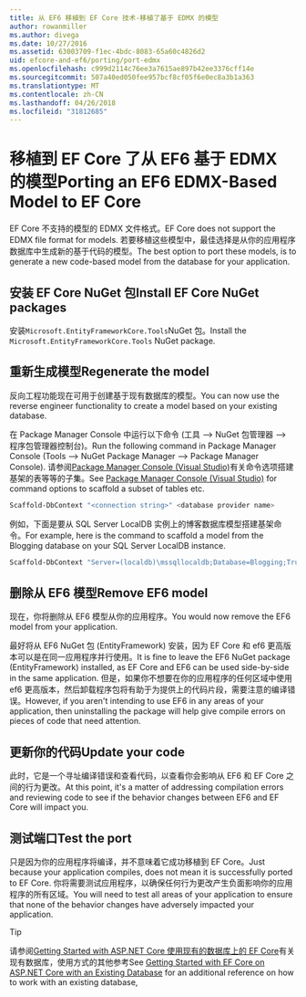 ```yaml
---
title: 从 EF6 移植到 EF Core 技术-移植了基于 EDMX 的模型
author: rowanmiller
ms.author: divega
ms.date: 10/27/2016
ms.assetid: 63003709-f1ec-4bdc-8083-65a60c4826d2
uid: efcore-and-ef6/porting/port-edmx
ms.openlocfilehash: c999d2114c76ee3a7615ae897b42ee3376cff14e
ms.sourcegitcommit: 507a40ed050fee957bcf8cf05f6e0ec8a3b1a363
ms.translationtype: MT
ms.contentlocale: zh-CN
ms.lasthandoff: 04/26/2018
ms.locfileid: "31812685"
---
```

# <a name="porting-an-ef6-edmx-based-model-to-ef-core"></a><span data-ttu-id="8aa89-102">移植到 EF Core 了从 EF6 基于 EDMX 的模型</span><span class="sxs-lookup"><span data-stu-id="8aa89-102">Porting an EF6 EDMX-Based Model to EF Core</span></span>

<span data-ttu-id="8aa89-103">EF Core 不支持的模型的 EDMX 文件格式。</span><span class="sxs-lookup"><span data-stu-id="8aa89-103">EF Core does not support the EDMX file format for models.</span></span> <span data-ttu-id="8aa89-104">若要移植这些模型中，最佳选择是从你的应用程序数据库中生成新的基于代码的模型。</span><span class="sxs-lookup"><span data-stu-id="8aa89-104">The best option to port these models, is to generate a new code-based model from the database for your application.</span></span>

## <a name="install-ef-core-nuget-packages"></a><span data-ttu-id="8aa89-105">安装 EF Core NuGet 包</span><span class="sxs-lookup"><span data-stu-id="8aa89-105">Install EF Core NuGet packages</span></span>

<span data-ttu-id="8aa89-106">安装`Microsoft.EntityFrameworkCore.Tools`NuGet 包。</span><span class="sxs-lookup"><span data-stu-id="8aa89-106">Install the `Microsoft.EntityFrameworkCore.Tools` NuGet package.</span></span>

## <a name="regenerate-the-model"></a><span data-ttu-id="8aa89-107">重新生成模型</span><span class="sxs-lookup"><span data-stu-id="8aa89-107">Regenerate the model</span></span>

<span data-ttu-id="8aa89-108">反向工程功能现在可用于创建基于现有数据库的模型。</span><span class="sxs-lookup"><span data-stu-id="8aa89-108">You can now use the reverse engineer functionality to create a model based on your existing database.</span></span>

<span data-ttu-id="8aa89-109">在 Package Manager Console 中运行以下命令 (工具 –> NuGet 包管理器 –> 程序包管理器控制台)。</span><span class="sxs-lookup"><span data-stu-id="8aa89-109">Run the following command in Package Manager Console (Tools –> NuGet Package Manager –> Package Manager Console).</span></span> <span data-ttu-id="8aa89-110">请参阅[Package Manager Console (Visual Studio)](../../core/miscellaneous/cli/powershell.md)有关命令选项搭建基架的表等等的子集。</span><span class="sxs-lookup"><span data-stu-id="8aa89-110">See [Package Manager Console (Visual Studio)](../../core/miscellaneous/cli/powershell.md) for command options to scaffold a subset of tables etc.</span></span>

``` powershell
Scaffold-DbContext "<connection string>" <database provider name>
```

<span data-ttu-id="8aa89-111">例如，下面是要从 SQL Server LocalDB 实例上的博客数据库模型搭建基架命令。</span><span class="sxs-lookup"><span data-stu-id="8aa89-111">For example, here is the command to scaffold a model from the Blogging database on your SQL Server LocalDB instance.</span></span>

``` powershell
Scaffold-DbContext "Server=(localdb)\mssqllocaldb;Database=Blogging;Trusted_Connection=True;" Microsoft.EntityFrameworkCore.SqlServer
```

## <a name="remove-ef6-model"></a><span data-ttu-id="8aa89-112">删除从 EF6 模型</span><span class="sxs-lookup"><span data-stu-id="8aa89-112">Remove EF6 model</span></span>

<span data-ttu-id="8aa89-113">现在，你将删除从 EF6 模型从你的应用程序。</span><span class="sxs-lookup"><span data-stu-id="8aa89-113">You would now remove the EF6 model from your application.</span></span>

<span data-ttu-id="8aa89-114">最好将从 EF6 NuGet 包 (EntityFramework) 安装，因为 EF Core 和 ef6 更高版本可以是在同一应用程序并行使用。</span><span class="sxs-lookup"><span data-stu-id="8aa89-114">It is fine to leave the EF6 NuGet package (EntityFramework) installed, as EF Core and EF6 can be used side-by-side in the same application.</span></span> <span data-ttu-id="8aa89-115">但是，如果你不想要在你的应用程序的任何区域中使用 ef6 更高版本，然后卸载程序包将有助于为提供上的代码片段，需要注意的编译错误。</span><span class="sxs-lookup"><span data-stu-id="8aa89-115">However, if you aren't intending to use EF6 in any areas of your application, then uninstalling the package will help give compile errors on pieces of code that need attention.</span></span>

## <a name="update-your-code"></a><span data-ttu-id="8aa89-116">更新你的代码</span><span class="sxs-lookup"><span data-stu-id="8aa89-116">Update your code</span></span>

<span data-ttu-id="8aa89-117">此时，它是一个寻址编译错误和查看代码，以查看你会影响从 EF6 和 EF Core 之间的行为更改。</span><span class="sxs-lookup"><span data-stu-id="8aa89-117">At this point, it's a matter of addressing compilation errors and reviewing code to see if the behavior changes between EF6 and EF Core will impact you.</span></span>

## <a name="test-the-port"></a><span data-ttu-id="8aa89-118">测试端口</span><span class="sxs-lookup"><span data-stu-id="8aa89-118">Test the port</span></span>

<span data-ttu-id="8aa89-119">只是因为你的应用程序将编译，并不意味着它成功移植到 EF Core。</span><span class="sxs-lookup"><span data-stu-id="8aa89-119">Just because your application compiles, does not mean it is successfully ported to EF Core.</span></span> <span data-ttu-id="8aa89-120">你将需要测试应用程序，以确保任何行为更改产生负面影响你的应用程序的所有区域。</span><span class="sxs-lookup"><span data-stu-id="8aa89-120">You will need to test all areas of your application to ensure that none of the behavior changes have adversely impacted your application.</span></span>

> [!TIP]
> <span data-ttu-id="8aa89-121">请参阅[Getting Started with ASP.NET Core 使用现有的数据库上的 EF Core](xref:core/get-started/aspnetcore/existing-db)有关现有数据库，使用方式的其他参考</span><span class="sxs-lookup"><span data-stu-id="8aa89-121">See [Getting Started with EF Core on ASP.NET Core with an Existing Database](xref:core/get-started/aspnetcore/existing-db) for an additional reference on how to work with an existing database,</span></span> 

